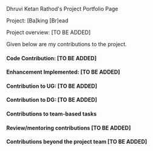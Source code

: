Dhruvi Ketan Rathod's Project Portfolio Page

Project: [Ba]king [Br]ead

Project overview:
[TO BE ADDED]

Given below are my contributions to the project.

#### Code Contribution: [TO BE ADDED]
#### Enhancement Implemented: [TO BE ADDED]
#### Contribution to UG: [TO BE ADDED]
#### Contribution to DG: [TO BE ADDED]
#### Contributions to team-based tasks
#### Review/mentoring contributions [TO BE ADDED]
#### Contributions beyond the project team [TO BE ADDED]
